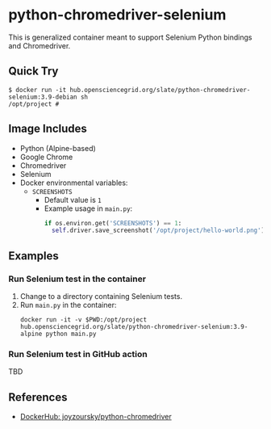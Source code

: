 # python-chromedriver-selenium

This is generalized container meant to support Selenium Python bindings and Chromedriver.

## Quick Try

```shell
$ docker run -it hub.opensciencegrid.org/slate/python-chromedriver-selenium:3.9-debian sh
/opt/project # 
```

## Image Includes

* Python (Alpine-based)
* Google Chrome
* Chromedriver
* Selenium
* Docker environmental variables:
  * `SCREENSHOTS`
    * Default value is `1`
    * Example usage in `main.py`:
      ```python
      if os.environ.get('SCREENSHOTS') == 1:
        self.driver.save_screenshot('/opt/project/hello-world.png')
      ```

## Examples

### Run Selenium test in the container

1. Change to a directory containing Selenium tests.
1. Run `main.py` in the container:
   ```shell
   docker run -it -v $PWD:/opt/project hub.opensciencegrid.org/slate/python-chromedriver-selenium:3.9-alpine python main.py
   ```

### Run Selenium test in GitHub action

TBD

## References

* [DockerHub: joyzoursky/python-chromedriver](https://hub.docker.com/r/joyzoursky/python-chromedriver)
